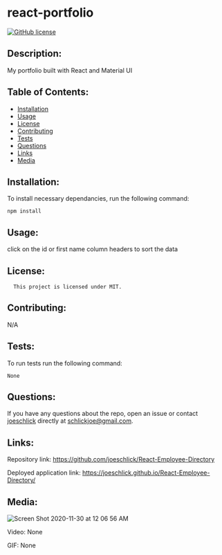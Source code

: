 # react-portfolio
[![GitHub license](https://img.shields.io/badge/license-MIT-blue.svg)](https://github.com/joeschlick/React-Employee-Directory)

## Description:

My portfolio built with React and Material UI

## Table of Contents:

* [Installation](#installation)
* [Usage](#usage)
* [License](#license)
* [Contributing](#contributing)
* [Tests](#tests)
* [Questions](#questions)
* [Links](#links)
* [Media](#media)

## Installation:

To install necessary dependancies, run the following command:

```
npm install
```

## Usage:

click on the id or first name column headers to sort the data

## License:
      
      This project is licensed under MIT.

## Contributing:

N/A

## Tests:

To run tests run the following command:

```
None
```

## Questions:

If you have any questions about the repo, open an issue or contact [joeschlick](https://github.com/joeschlick) directly at schlickjoe@gmail.com.

## Links:

Repository link: https://github.com/joeschlick/React-Employee-Directory

Deployed application link: https://joeschlick.github.io/React-Employee-Directory/

## Media:

![Screen Shot 2020-11-30 at 12 06 56 AM](https://user-images.githubusercontent.com/66143571/100583821-17c6e900-32a0-11eb-820a-604ad2603b90.png)

Video: None

GIF: None
